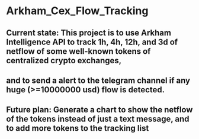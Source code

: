 # Arkham_Cex_Flow_Tracking

## Current state: This project is to use Arkham Intelligence API to track 1h, 4h, 12h, and 3d of netflow of some well-known tokens of centralized crypto exchanges, 
## and to send a alert to the telegram channel if any huge (>=10000000 usd) flow is detected.

## Future plan: Generate a chart to show the netflow of the tokens instead of just a text message, and to add more tokens to the tracking list
